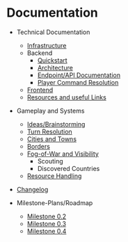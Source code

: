 # Documentation

- Technical Documentation

  - [Infrastructure](./technical/infrastructure.md)
  - Backend
    - [Quickstart](./technical/backend-quickstart.md)
    - [Architecture](./technical/backend-architecture.md)
    - [Endpoint/API Documentation](./technical/api.md)
    - [Player Command Resolution](./technical/commandresolution.md) 
  - [Frontend](./technical/frontend.md)
  - [Resources and useful Links](./technical/usefulresources.md)
- Gameplay and Systems
  - [Ideas/Brainstorming](./game/ideas.md)
  - [Turn Resolution](./game/turnResolution.md)
  - [Cities and Towns](./game/cities.md)
  - [Borders](./game/borders.md)
  - [Fog-of-War and Visibility](./game/fogOfWar.md)
    - Scouting
    - Discovered Countries
  - [Resource Handling](./game/ResourceHandling.md)
  
- [Changelog](./changelog/changelog.md)
- Milestone-Plans/Roadmap
  - [Milestone 0.2](./roadmap/milestone_0_2.md)
  - [Milestone 0.3](./roadmap/milestone_0_3.md)
  - [Milestone 0.4](./roadmap/milestone_0_4.md)

